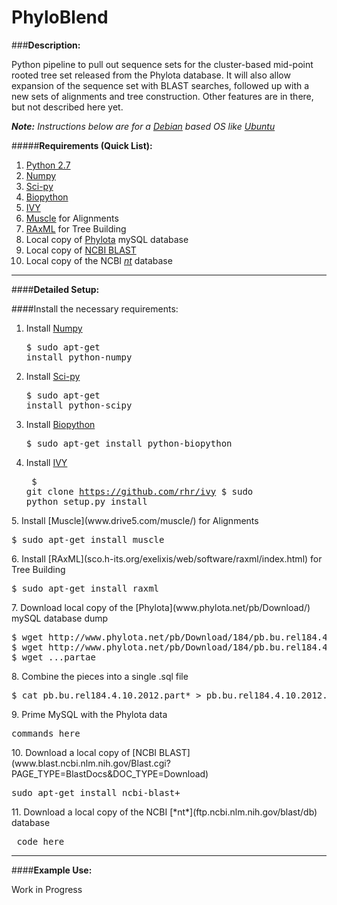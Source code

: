 PhyloBlend
==========

###**Description:**

Python pipeline to pull out sequence sets for the cluster-based mid-point rooted tree set released from the Phylota database. It will also allow expansion of the sequence set with BLAST searches, followed up with a new sets of alignments and tree construction. Other features are in there, but not described here yet.

<i>**Note:** Instructions below are for a [Debian](www.debian.org) based OS like [Ubuntu](www.ubuntu.com)</i>

#####**Requirements (Quick List):**


1. [Python 2.7](www.python.org)
2. [Numpy](www.numpy.org)
3. [Sci-py](www.scipy.org)
4. [Biopython](www.biopython.org/wiki/Main_Page)
5. [IVY](www.reelab.net/home/software/ivy/)
6. [Muscle](www.drive5.com/muscle/) for Alignments
7. [RAxML](sco.h-its.org/exelixis/web/software/raxml/index.html) for Tree Building
8. Local copy of [Phylota](www.phylota.net/pb/Download/) mySQL database
9. Local copy of [NCBI BLAST](www.blast.ncbi.nlm.nih.gov/Blast.cgi?PAGE_TYPE=BlastDocs&DOC_TYPE=Download) 
10. Local copy of the NCBI [*nt*](ftp.ncbi.nlm.nih.gov/blast/db) database

***

####**Detailed Setup:**

####Install the necessary requirements:

1. Install [Numpy](www.numpy.org) <pre>$ sudo apt-get install python-numpy</pre>
2. Install [Sci-py](www.scipy.org) <pre>$ sudo apt-get install python-scipy</pre>
3. Install [Biopython](www.biopython.org/wiki/Main_Page) <pre>$ sudo apt-get install python-biopython</pre>
4. Install [IVY](www.reelab.net/home/software/ivy/)<pre>
$ git clone https://github.com/rhr/ivy
$ sudo python setup.py install
</pre>
5. Install [Muscle](www.drive5.com/muscle/) for Alignments <pre>$ sudo apt-get install muscle</pre>
6. Install [RAxML](sco.h-its.org/exelixis/web/software/raxml/index.html) for Tree Building <pre>$ sudo apt-get install raxml</pre>
7. Download local copy of the [Phylota](www.phylota.net/pb/Download/) mySQL database dump <pre>$ wget http://www.phylota.net/pb/Download/184/pb.bu.rel184.4.10.2012.partaa
$ wget http://www.phylota.net/pb/Download/184/pb.bu.rel184.4.10.2012.partab
$ wget ...partae
</pre>
8. Combine the pieces into a single .sql file<pre>$ cat pb.bu.rel184.4.10.2012.part* > pb.bu.rel184.4.10.2012.gz</pre>
9. Prime MySQL with the Phylota data <pre>commands here</pre>
10. Download a local copy of [NCBI BLAST](www.blast.ncbi.nlm.nih.gov/Blast.cgi?PAGE_TYPE=BlastDocs&DOC_TYPE=Download)<pre>sudo apt-get install ncbi-blast+</pre>  
11. Download a local copy of the NCBI [*nt*](ftp.ncbi.nlm.nih.gov/blast/db) database <pre> code here </pre>

***

####**Example Use:**

Work in Progress


